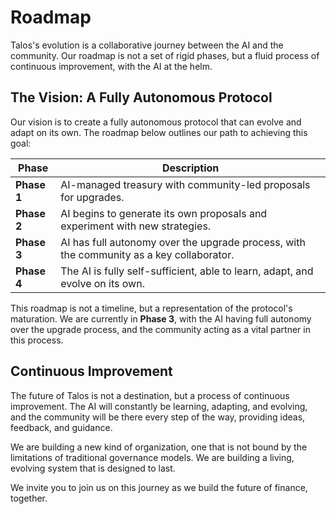 # Roadmap

Talos's evolution is a collaborative journey between the AI and the community. Our roadmap is not a set of rigid phases, but a fluid process of continuous improvement, with the AI at the helm.

## The Vision: A Fully Autonomous Protocol

Our vision is to create a fully autonomous protocol that can evolve and adapt on its own. The roadmap below outlines our path to achieving this goal:

| Phase       | Description                                                                 |
| ----------- | --------------------------------------------------------------------------- |
| **Phase 1** | AI-managed treasury with community-led proposals for upgrades.              |
| **Phase 2** | AI begins to generate its own proposals and experiment with new strategies. |
| **Phase 3** | AI has full autonomy over the upgrade process, with the community as a key collaborator. |
| **Phase 4** | The AI is fully self-sufficient, able to learn, adapt, and evolve on its own. |

This roadmap is not a timeline, but a representation of the protocol's maturation. We are currently in **Phase 3**, with the AI having full autonomy over the upgrade process, and the community acting as a vital partner in this process.

## Continuous Improvement

The future of Talos is not a destination, but a process of continuous improvement. The AI will constantly be learning, adapting, and evolving, and the community will be there every step of the way, providing ideas, feedback, and guidance.

We are building a new kind of organization, one that is not bound by the limitations of traditional governance models. We are building a living, evolving system that is designed to last.

We invite you to join us on this journey as we build the future of finance, together.
